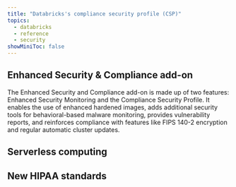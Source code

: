 ```yaml
---
title: "Databricks's compliance security profile (CSP)"
topics:
  - databricks
  - reference
  - security
showMiniToc: false
---
```


## Enhanced Security & Compliance add-on

The Enhanced Security and Compliance add-on is made up of two features: Enhanced Security Monitoring and the Compliance Security Profile. It enables the use of enhanced hardened images, adds additional security tools for behavioral-based malware monitoring, provides vulnerability reports, and reinforces compliance with features like FIPS 140-2 encryption and regular automatic cluster updates.

## Serverless computing

## New HIPAA standards

